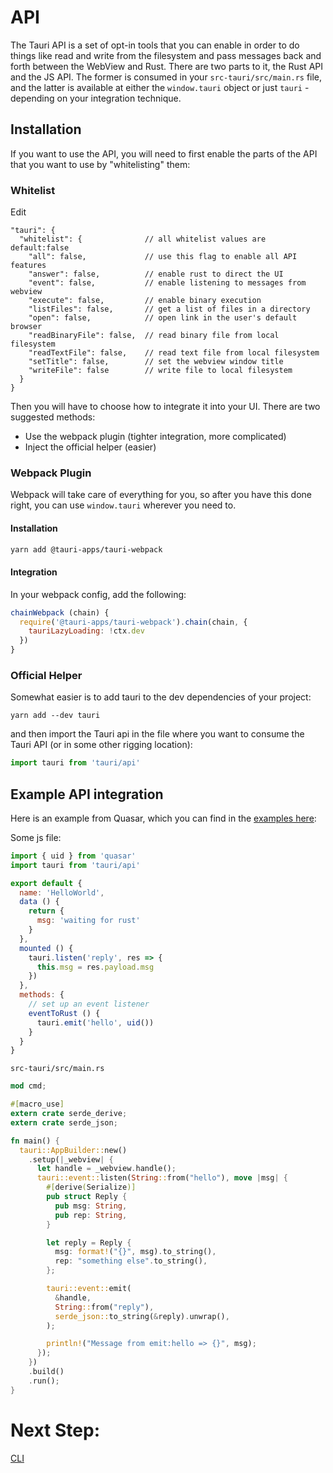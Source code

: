 # API

The Tauri API is a set of opt-in tools that you can enable in order to do things like read and write from the filesystem and pass messages back and forth between the WebView and Rust. There are two parts to it, the Rust API and the JS API. The former is consumed in your `src-tauri/src/main.rs` file, and the latter is available at either the `window.tauri` object or just `tauri` - depending on your integration technique.

## Installation
If you want to use the API, you will need to first enable the parts of the API that you want to use by "whitelisting" them:

### Whitelist
Edit
```
"tauri": {
  "whitelist": {              // all whitelist values are default:false
    "all": false,             // use this flag to enable all API features
    "answer": false,          // enable rust to direct the UI
    "event": false,           // enable listening to messages from webview
    "execute": false,         // enable binary execution
    "listFiles": false,       // get a list of files in a directory
    "open": false,            // open link in the user's default browser
    "readBinaryFile": false,  // read binary file from local filesystem
    "readTextFile": false,    // read text file from local filesystem
    "setTitle": false,        // set the webview window title
    "writeFile": false        // write file to local filesystem
  }
}
```

Then you will have to choose how to integrate it into your UI. There are two suggested methods:
- Use the webpack plugin (tighter integration, more complicated)
- Inject the official helper (easier)

### Webpack Plugin
Webpack will take care of everything for you, so after you have this done right, you can use `window.tauri` wherever you need to.
#### Installation
```bash
yarn add @tauri-apps/tauri-webpack
```

#### Integration
In your webpack config, add the following:
```js
chainWebpack (chain) {
  require('@tauri-apps/tauri-webpack').chain(chain, {
    tauriLazyLoading: !ctx.dev
  })
}
```

### Official Helper
Somewhat easier is to add tauri to the dev dependencies of your project:
```
yarn add --dev tauri
```
and then import the Tauri api in the file where you want to consume the Tauri API (or in some other rigging location):
```js
import tauri from 'tauri/api'
```


## Example API integration

Here is an example from Quasar, which you can find in the [examples here](https://github.com/tauri-apps/tauri/tree/dev/examples/vue/quasar-app):

Some js file:
```js
import { uid } from 'quasar'
import tauri from 'tauri/api'

export default {
  name: 'HelloWorld',
  data () {
    return {
      msg: 'waiting for rust'
    }
  },
  mounted () {
    tauri.listen('reply', res => {
      this.msg = res.payload.msg
    })
  },
  methods: {
    // set up an event listener
    eventToRust () {
      tauri.emit('hello', uid())
    }
  }
}
```

`src-tauri/src/main.rs`
```rust
mod cmd;

#[macro_use]
extern crate serde_derive;
extern crate serde_json;

fn main() {
  tauri::AppBuilder::new()
    .setup(|_webview| {
      let handle = _webview.handle();
      tauri::event::listen(String::from("hello"), move |msg| {
        #[derive(Serialize)]
        pub struct Reply {
          pub msg: String,
          pub rep: String,
        }

        let reply = Reply {
          msg: format!("{}", msg).to_string(),
          rep: "something else".to_string(),
        };

        tauri::event::emit(
          &handle,
          String::from("reply"),
          serde_json::to_string(&reply).unwrap(),
        );

        println!("Message from emit:hello => {}", msg);
      });
    })
    .build()
    .run();
}
```

# Next Step:
[CLI](https://github.com/tauri-apps/tauri/wiki/12.-CLI)
